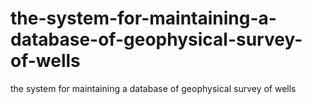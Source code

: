 # the-system-for-maintaining-a-database-of-geophysical-survey-of-wells
the system for maintaining a database of geophysical survey of wells
